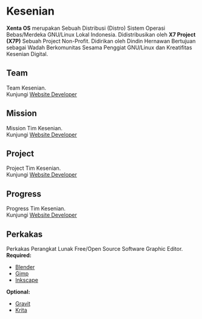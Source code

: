 # Kesenian
**Xenta OS** merupakan Sebuah Distribusi (Distro) Sistem Operasi Bebas/Merdeka GNU/Linux Lokal Indonesia.
Didistribusikan oleh **X7 Project (X7P)** Sebuah Project Non-Profit.
Didirikan oleh Dindin Hernawan Bertujuan sebagai Wadah Berkomunitas Sesama Penggiat GNU/Linux dan Kreatifitas Kesenian Digital.  

## Team
Team Kesenian.  
Kunjungi [Website Developer](http://dev.xentaos.org/team.html)

## Mission
Mission Tim Kesenian.  
Kunjungi [Website Developer](http://dev.xentaos.org/mission.html)

## Project
Project Tim Kesenian.  
Kunjungi [Website Developer](http://dev.xentaos.org/project.html)

## Progress
Progress Tim Kesenian.  
Kunjungi [Website Developer](http://dev.xentaos.org/progress.html)

## Perkakas
Perkakas Perangkat Lunak Free/Open Source Software Graphic Editor.  
**Required:**  
 * [Blender](https://www.blender.org/)
 * [Gimp](https://www.gimp.org/)
 * [Inkscape](https://inkscape.org/)

**Optional:**  
 * [Gravit](https://gravit.io/) 
 * [Krita](https://krita.org/en/)

